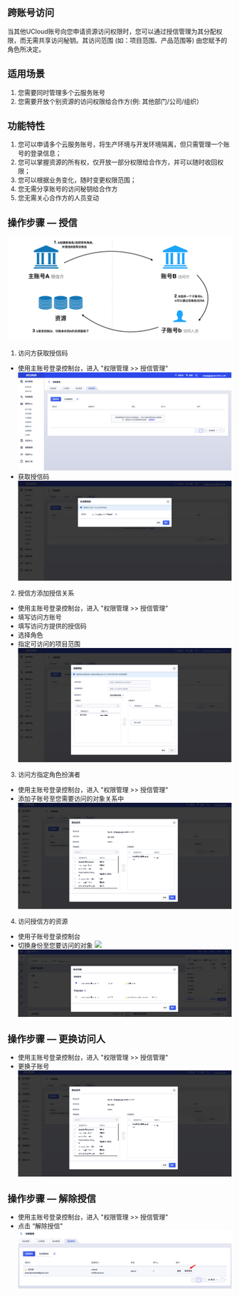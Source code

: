 ## 跨账号访问

当其他UCloud账号向您申请资源访问权限时，您可以通过授信管理为其分配权限，而无需共享访问秘钥。其访问范围 (如：项目范围、产品范围等) 由您赋予的角色所决定。

## 适用场景
1. 您需要同时管理多个云服务账号 
2. 您需要开放个别资源的访问权限给合作方(例: 其他部门/公司/组织）

## 功能特性
1. 您可以申请多个云服务账号，将生产环境与开发环境隔离，但只需管理一个账号的登录信息；
2. 您可以掌握资源的所有权，仅开放一部分权限给合作方，并可以随时收回权限；
3. 您可以根据业务变化，随时变更权限范围；
4. 您无需分享账号的访问秘钥给合作方
5. 您无需关心合作方的人员变动


## 操作步骤 — 授信
  ![](/images/workflow.png)
1. 访问方获取授信码
  - 使用主账号登录控制台，进入 "权限管理 >> 授信管理"
  ![](/images/main_page.png)
  - 获取授信码  
  ![](/images/token.png)
2. 授信方添加授信关系
  - 使用主账号登录控制台，进入 "权限管理 >> 授信管理"
  - 填写访问方账号
  - 填写访问方提供的授信码
  - 选择角色
  - 指定可访问的项目范围 
  ![](/images/form.png)
3. 访问方指定角色扮演者 
  - 使用主账号登录控制台，进入 "权限管理 >> 授信管理"
  - 添加子账号至您需要访问的对象关系中
  ![](/images/addaccount.png)
4. 访问授信方的资源
  - 使用子账号登录控制台
  - 切换身份至您要访问的对象
  ![](/images/switchicon.png)
  ![](/images/switch.png)
  
 ## 操作步骤 — 更换访问人
  - 使用主账号登录控制台，进入 "权限管理 >> 授信管理"
  - 更换子账号
  ![](/images/addaccount.png)
 
 ## 操作步骤 — 解除授信
  - 使用主账号登录控制台，进入 "权限管理 >> 授信管理"
  - 点击 “解除授信"
  ![](/images/cancel.png)
